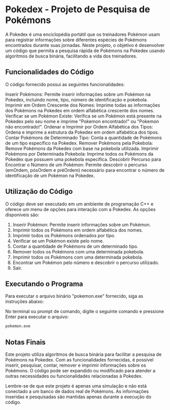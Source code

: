 # Pokedex - Projeto de Pesquisa de Pokémons

A Pokedex é uma enciclopédia portátil que os treinadores Pokémon usam para registrar informações sobre diferentes espécies de Pokémons encontrados durante suas jornadas. Neste projeto, o objetivo é desenvolver um código que permita a pesquisa rápida de Pokémons na Pokedex usando algoritmos de busca binária, facilitando a vida dos treinadores.

## Funcionalidades do Código

O código fornecido possui as seguintes funcionalidades:

Inserir Pokémons: Permite inserir informações sobre um Pokémon na Pokedex, incluindo nome, tipo, número de identificação e pokebola.
Imprimir em Ordem Crescente dos Nomes: Imprime todas as informações dos Pokémons na Pokedex em ordem alfabética crescente dos nomes.
Verificar se um Pokémon Existe: Verifica se um Pokémon está presente na Pokedex pelo seu nome e imprime "Pokemon encontrado!" ou "Pokemon não encontrado!".
Ordenar e Imprimir por Ordem Alfabética dos Tipos: Ordena e imprime a estrutura da Pokedex em ordem alfabética dos tipos.
Contar Pokémons de Determinado Tipo: Conta a quantidade de Pokémons de um tipo específico na Pokedex.
Remover Pokémons pela Pokebola: Remove Pokémons da Pokedex com base na pokebola utilizada.
Imprimir Pokémons por Determinada Pokebola: Imprime todos os Pokémons da Pokedex que possuem uma pokebola específica.
Descobrir Percurso para Encontrar o Número de um Pokémon: Permite descobrir o percurso (emOrdem, pósOrdem e préOrdem) necessário para encontrar o número de identificação de um Pokémon na Pokedex.

## Utilização do Código

O código deve ser executado em um ambiente de programação C++ e oferece um menu de opções para interação com a Pokedex. As opções disponíveis são:

1. Inserir Pokémon: Permite inserir informações sobre um Pokémon.
2. Imprimir todos os Pokémons em ordem alfabética dos nomes.
3. Imprimir todos os Pokémons ordenados por tipo.
4. Verificar se um Pokémon existe pelo nome.
5. Contar a quantidade de Pokémons de um determinado tipo.
6. Remover todos os Pokémons com uma determinada pokebola.
7. Imprimir todos os Pokémons com uma determinada pokebola.
8. Encontrar um Pokémon pelo número e descobrir o percurso utilizado.
9. Sair.

## Executando o Programa

Para executar o arquivo binário "pokemon.exe" fornecido, siga as instruções abaixo:

No terminal ou prompt de comando, digite o seguinte comando e pressione Enter para executar o arquivo:

```bash
pokemon.exe
```

## Notas Finais

Este projeto utiliza algoritmos de busca binária para facilitar a pesquisa de Pokémons na Pokedex. Com as funcionalidades fornecidas, é possível inserir, pesquisar, contar, remover e imprimir informações sobre os Pokémons. O código pode ser expandido ou modificado para atender a outras necessidades ou funcionalidades relacionadas à Pokedex.

Lembre-se de que este projeto é apenas uma simulação e não está conectado a um banco de dados real de Pokémons. As informações inseridas e pesquisadas são mantidas apenas durante a execução do código.
